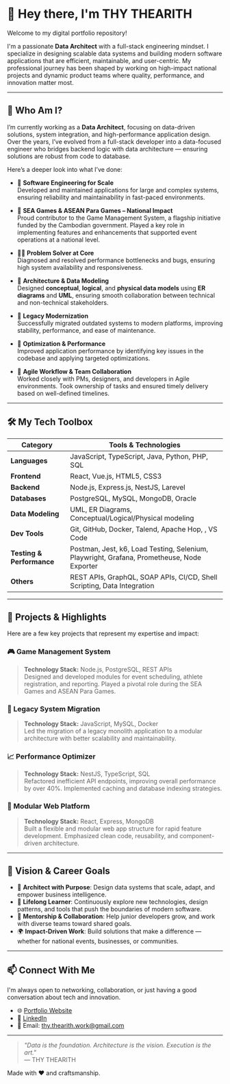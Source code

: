 # 👋 Hey there, I'm THY THEARITH

Welcome to my digital portfolio repository!

I'm a passionate **Data Architect** with a full-stack engineering mindset. I specialize in designing scalable data systems and building modern software applications that are efficient, maintainable, and user-centric. My professional journey has been shaped by working on high-impact national projects and dynamic product teams where quality, performance, and innovation matter most.

---

## 🧠 Who Am I?

I’m currently working as a **Data Architect**, focusing on data-driven solutions, system integration, and high-performance application design. Over the years, I’ve evolved from a full-stack developer into a data-focused engineer who bridges backend logic with data architecture — ensuring solutions are robust from code to database.

Here’s a deeper look into what I’ve done:

- 🧩 **Software Engineering for Scale**  
  Developed and maintained applications for large and complex systems, ensuring reliability and maintainability in fast-paced environments.

- 🏅 **SEA Games & ASEAN Para Games – National Impact**  
  Proud contributor to the Game Management System, a flagship initiative funded by the Cambodian government. Played a key role in implementing features and enhancements that supported event operations at a national level.

- 👨‍🔧 **Problem Solver at Core**  
  Diagnosed and resolved performance bottlenecks and bugs, ensuring high system availability and responsiveness.

- 📐 **Architecture & Data Modeling**  
  Designed **conceptual**, **logical**, and **physical data models** using **ER diagrams** and **UML**, ensuring smooth collaboration between technical and non-technical stakeholders.

- 🔄 **Legacy Modernization**  
  Successfully migrated outdated systems to modern platforms, improving stability, performance, and ease of maintenance.

- 🚀 **Optimization & Performance**  
  Improved application performance by identifying key issues in the codebase and applying targeted optimizations.

- 📅 **Agile Workflow & Team Collaboration**  
  Worked closely with PMs, designers, and developers in Agile environments. Took ownership of tasks and ensured timely delivery based on well-defined timelines.

---

## 🛠️ My Tech Toolbox

| Category        | Tools & Technologies |
|----------------|----------------------|
| **Languages**  | JavaScript, TypeScript, Java, Python, PHP, SQL |
| **Frontend**   | React, Vue.js, HTML5, CSS3 |
| **Backend**    | Node.js, Express.js, NestJS, Larevel |
| **Databases**  | PostgreSQL, MySQL, MongoDB, Oracle |
| **Data Modeling** | UML, ER Diagrams, Conceptual/Logical/Physical modeling |
| **Dev Tools**  | Git, GitHub, Docker, Talend, Apache Hop, , VS Code |
| **Testing & Performance** | Postman, Jest, k6, Load Testing, Selenium, Playwright, Grafana, Prometheuse, Node Exporter |
| **Others**     | REST APIs, GraphQL, SOAP APIs, CI/CD, Shell Scripting, Data Integration |

---

## 🚀 Projects & Highlights

Here are a few key projects that represent my expertise and impact:

### 🎮 Game Management System  
> **Technology Stack:** Node.js, PostgreSQL, REST APIs  
Designed and developed modules for event scheduling, athlete registration, and reporting. Played a pivotal role during the SEA Games and ASEAN Para Games.

### 🔄 Legacy System Migration  
> **Technology Stack:** JavaScript, MySQL, Docker  
Led the migration of a legacy monolith application to a modular architecture with better scalability and maintainability.

### 📈 Performance Optimizer  
> **Technology Stack:** NestJS, TypeScript, SQL  
Refactored inefficient API endpoints, improving overall performance by over 40%. Implemented caching and database indexing strategies.

### 🧠 Modular Web Platform  
> **Technology Stack:** React, Express, MongoDB  
Built a flexible and modular web app structure for rapid feature development. Emphasized clean code, reusability, and component-driven architecture.

---

## 🎯 Vision & Career Goals

- 📐 **Architect with Purpose**: Design data systems that scale, adapt, and empower business intelligence.
- 🧠 **Lifelong Learner**: Continuously explore new technologies, design patterns, and tools that push the boundaries of modern software.
- 🌱 **Mentorship & Collaboration**: Help junior developers grow, and work with diverse teams toward shared goals.
- 🌍 **Impact-Driven Work**: Build solutions that make a difference — whether for national events, businesses, or communities.

---

## 📫 Connect With Me

I'm always open to networking, collaboration, or just having a good conversation about tech and innovation.

- 🌐 [Portfolio Website](https://github.com/thy-thearith) <!-- You can add this -->
- 💼 [LinkedIn](https://www.linkedin.com/in/thy-thearith-3679631bb) <!-- Update with your real link -->
- 📮 Email: thy.thearith.work@gmail.com <!-- Replace with your contact -->

---

> _"Data is the foundation. Architecture is the vision. Execution is the art."_  
> — THY THEARITH

Made with ❤️ and craftsmanship.
